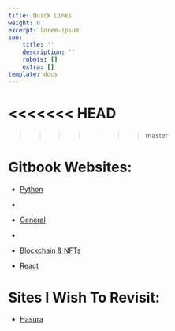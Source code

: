 ```yaml
---
title: Quick Links
weight: 0
excerpt: lorem-ipsum
seo:
    title: ''
    description: ''
    robots: []
    extra: []
template: docs
---
```


<<<<<<< HEAD
=======

>>>>>>> master
# Gitbook Websites:

- [Python](https://bryan-guner.gitbook.io/datastructures-in-pytho/)
- 
- [General](https://bryan-guner.gitbook.io/web-dev-hub-docs/)
- 
- [Blockchain & NFTs](https://bryan-guner.gitbook.io/solidarity-blockchain-nfts/)

- [React](https://bryan-guner.gitbook.io/mynotes/)

# Sites I Wish To Revisit:

- [Hasura](https://hasura.io/learn/)
